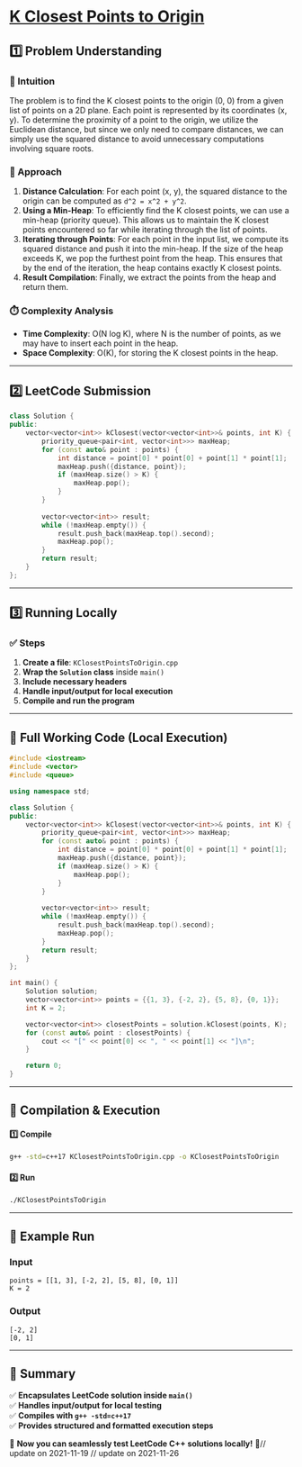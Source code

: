 # **[K Closest Points to Origin](https://leetcode.com/problems/k-closest-points-to-origin/description/)**  

## **1️⃣ Problem Understanding**  
### **📌 Intuition**  
The problem is to find the K closest points to the origin (0, 0) from a given list of points on a 2D plane. Each point is represented by its coordinates (x, y). To determine the proximity of a point to the origin, we utilize the Euclidean distance, but since we only need to compare distances, we can simply use the squared distance to avoid unnecessary computations involving square roots. 

### **🚀 Approach**  
1. **Distance Calculation**: For each point (x, y), the squared distance to the origin can be computed as `d^2 = x^2 + y^2`.
2. **Using a Min-Heap**: To efficiently find the K closest points, we can use a min-heap (priority queue). This allows us to maintain the K closest points encountered so far while iterating through the list of points.
3. **Iterating through Points**: For each point in the input list, we compute its squared distance and push it into the min-heap. If the size of the heap exceeds K, we pop the furthest point from the heap. This ensures that by the end of the iteration, the heap contains exactly K closest points.
4. **Result Compilation**: Finally, we extract the points from the heap and return them.

### **⏱️ Complexity Analysis**  
- **Time Complexity**: O(N log K), where N is the number of points, as we may have to insert each point in the heap.
- **Space Complexity**: O(K), for storing the K closest points in the heap.  

---  

## **2️⃣ LeetCode Submission**  
```cpp
class Solution {
public:
    vector<vector<int>> kClosest(vector<vector<int>>& points, int K) {
        priority_queue<pair<int, vector<int>>> maxHeap;
        for (const auto& point : points) {
            int distance = point[0] * point[0] + point[1] * point[1];
            maxHeap.push({distance, point});
            if (maxHeap.size() > K) {
                maxHeap.pop();
            }
        }
        
        vector<vector<int>> result;
        while (!maxHeap.empty()) {
            result.push_back(maxHeap.top().second);
            maxHeap.pop();
        }
        return result;
    }
};  
```  

---  

## **3️⃣ Running Locally**  
### **✅ Steps**  
1. **Create a file**: `KClosestPointsToOrigin.cpp`  
2. **Wrap the `Solution` class** inside `main()`  
3. **Include necessary headers**  
4. **Handle input/output for local execution**  
5. **Compile and run the program**  

---  

## **📝 Full Working Code (Local Execution)**  
```cpp
#include <iostream>
#include <vector>
#include <queue>

using namespace std;

class Solution {
public:
    vector<vector<int>> kClosest(vector<vector<int>>& points, int K) {
        priority_queue<pair<int, vector<int>>> maxHeap;
        for (const auto& point : points) {
            int distance = point[0] * point[0] + point[1] * point[1];
            maxHeap.push({distance, point});
            if (maxHeap.size() > K) {
                maxHeap.pop();
            }
        }
        
        vector<vector<int>> result;
        while (!maxHeap.empty()) {
            result.push_back(maxHeap.top().second);
            maxHeap.pop();
        }
        return result;
    }
};

int main() {
    Solution solution;
    vector<vector<int>> points = {{1, 3}, {-2, 2}, {5, 8}, {0, 1}};
    int K = 2;

    vector<vector<int>> closestPoints = solution.kClosest(points, K);
    for (const auto& point : closestPoints) {
        cout << "[" << point[0] << ", " << point[1] << "]\n";
    }

    return 0;
}
```  

---  

## **🔧 Compilation & Execution**  
#### **1️⃣ Compile**  
```bash
g++ -std=c++17 KClosestPointsToOrigin.cpp -o KClosestPointsToOrigin
```  

#### **2️⃣ Run**  
```bash
./KClosestPointsToOrigin
```  

---  

## **🎯 Example Run**  
### **Input**  
```
points = [[1, 3], [-2, 2], [5, 8], [0, 1]]
K = 2
```  
### **Output**  
```
[-2, 2]
[0, 1]
```  

---  

## **📌 Summary**  
✅ **Encapsulates LeetCode solution inside `main()`**  
✅ **Handles input/output for local testing**  
✅ **Compiles with `g++ -std=c++17`**  
✅ **Provides structured and formatted execution steps**  

🚀 **Now you can seamlessly test LeetCode C++ solutions locally!** 🚀// update on 2021-11-19
// update on 2021-11-26
